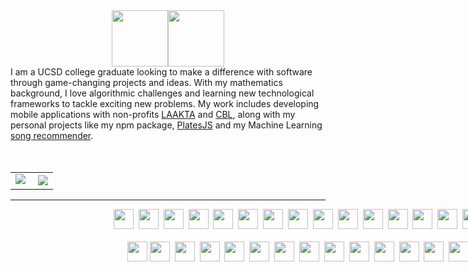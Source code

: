 <div style="display: flex; justify-content: center;">
  <img style="height: 90px;" class="img" src="https://readme-typing-svg.demolab.com/?font=Monospace&duration=1&pause=2000&color=F7F7F7&repeat=false&width=190&height=80&lines=>+Hey!+I%27m+Assaf%2C" />
  <img style="height: 90px;" class="img" src="https://readme-typing-svg.demolab.com/?font=Monospace&duration=2000&pause=2000&color=FFFFFF&width=550&height=80&lines=‎ +a+software+engineer+at+NXP+Semiconductors;‎ +an+open+source+contributor;‎ +a+Google+tech+stack+enthusiast;‎ +a+math+fanatic;" />
</div>

<div style="font-family:Inter;">I am a UCSD college graduate looking to make a difference with software through game-changing projects and ideas. With my mathematics background, I love algorithmic challenges and learning new technological frameworks to tackle exciting new problems. My work includes developing mobile applications with non-profits <a href="https://github.com/TritonSE/LAK-Goods-Transport-Application">LAAKTA</a> and <a href="https://github.com/TritonSE/CBL-Mobile-Application">CBL</a>, along with my personal projects like my npm package, <a href="https://www.npmjs.com/package/platesjs">PlatesJS</a> and my Machine Learning <a href="https://recommendsongs.live">song recommender</a>.</div><br><br>

<table align="center" style="width:100vw; border: none; border-collapse: collapse;">
  <tr>
    <td>
     <img class="img" src="https://github-readme-stats.vercel.app/api?username=aworld1&show_icons=true&theme=transparent&hide_rank=true&text_color=FFFFFF&title_color=1ac2c4&icon_color=1ac2c4&hide_border=true" />&nbsp;
    </td>
    <td>
     <img class="img" src="http://github-readme-streak-stats.herokuapp.com?user=aworld1&background=FFFFFF00&ring=1ac2c4&fire=1ac2c4&currStreakLabel=1ac2c4&theme=dark&hide_border=true" />
    </td>
  </tr>
</table>

<hr>
<div align="center" style="width:100vw;">
 <a href="https://https://developer.mozilla.org/en-US/docs/Web/JavaScript"><img height="32" width="32" src="https://cdn.simpleicons.org/JavaScript/F7DF1E" /></a>&nbsp;
 <a href="https://www.typescriptlang.org/"><img height="32" width="32" src="https://cdn.simpleicons.org/TypeScript/3178C6" /></a>&nbsp;
 <a href="https://reactjs.org/"><img height="32" width="32" src="https://cdn.simpleicons.org/React/61DAFB" /></a>&nbsp;
 <a href="https://nodejs.org/en/"><img height="32" width="32" src="https://cdn.simpleicons.org/Node.js/339933" /></a>&nbsp;
 <a href="https://html.spec.whatwg.org/multipage/"><img height="32" width="32" src="https://cdn.simpleicons.org/HTML5/E34F26" /></a>&nbsp;
 <a href="https://www.w3.org/TR/css-2018/"><img height="32" width="32" src="https://cdn.simpleicons.org/CSS3/1572B6" /></a>&nbsp;
 <a href="https://firebase.google.com/"><img height="32" width="32" src="https://cdn.simpleicons.org/Firebase/FFCA28" /></a>&nbsp;
 <a href="https://flutter.dev/"><img height="32" width="32" src="https://cdn.simpleicons.org/Flutter/02569B" /></a>&nbsp;
 <a href="https://dart.dev/"><img height="32" width="32" src="https://cdn.simpleicons.org/Dart/0175C2" /></a>&nbsp;
 <a href="https://docs.oracle.com/javase/8/docs/technotes/guides/language/index.html"><img height="32" width="32" src="https://cdn.simpleicons.org/Oracle/F80000" /></a>&nbsp;
 <a href="https://docs.microsoft.com/en-us/dotnet/csharp/"><img height="32" width="32" src="https://cdn.simpleicons.org/CSharp/239120" /></a>&nbsp;
 <a href="http://www.cplusplus.com/"><img height="32" width="32" src="https://cdn.simpleicons.org/C++/00599C" /></a>&nbsp;
 <a href="https://www.python.org"><img height="32" width="32" src="https://cdn.simpleicons.org/Python/3776AB" /></a>&nbsp;
 <a href="https://www.python.org"><img height="32" width="32" src="https://cdn.simpleicons.org/Docker/2496ED" /></a>&nbsp;
 <a href="https://unity.com/"><img height="32" width="32" src="https://cdn.simpleicons.org/Unity/FCFCFC" /></a>&nbsp;
 <a href="https://www.unrealengine.com/en-US/"><img height="32" width="32" src="https://cdn.simpleicons.org/UnrealEngine/F1EED9" /></a>
 <br>
 <br>
 <a href="https://www.apache.org/"><img height="32" width="32" src="https://cdn.simpleicons.org/Apache/D22128" /></a>
 <a href="https://www.jetbrains.com/"><img height="32" width="32" src="https://cdn.simpleicons.org/JetBrains/F0F0F0" /></a>&nbsp;
 <a href="https://www.vim.org/"><img height="32" width="32" src="https://cdn.simpleicons.org/Vim/019733" /></a>&nbsp;
 <a href="https://webpack.js.org/"><img height="32" width="32" src="https://cdn.simpleicons.org/Webpack/8DD6F9" /></a>&nbsp;
 <a href="https://developer.android.com/"><img height="32" width="32" src="https://cdn.simpleicons.org/Android/3DDC84" /></a>&nbsp;
 <a href="https://developer.apple.com/ios/"><img height="32" width="32" src="https://cdn.simpleicons.org/iOS/FCFCFC" /></a>&nbsp;
 <a href="https://www.pythonanywhere.com/"><img height="32" width="32" src="https://cdn.simpleicons.org/PythonAnywhere/1D9FD7" /></a>&nbsp;
 <a href="https://cordova.apache.org/"><img height="32" width="32" src="https://cdn.simpleicons.org/ApacheCordova/E8E8E8" /></a>&nbsp;
 <a href="https://flask.palletsprojects.com/en/2.1.x/"><img height="32" width="32" src="https://cdn.simpleicons.org/Flask/F0F0F0" /></a>&nbsp;
 <a href="https://www.mongodb.com/"><img height="32" width="32" src="https://cdn.simpleicons.org/MongoDB/47A248" /></a>&nbsp;
 <a href="https://yaml.org/"><img height="32" width="32" src="https://cdn.simpleicons.org/YAML/CB171E" /></a>&nbsp;
 <a href="https://www.json.org/json-en.html"><img height="32" width="32" src="https://cdn.simpleicons.org/JSON/FCFCFC" /></a>&nbsp;
 <a href="https://mochajs.org/"><img height="32" width="32" src="https://cdn.simpleicons.org/Mocha/8D6748" /></a>&nbsp;
 <a href="https://www.npmjs.com/"><img height="32" width="32" src="https://cdn.simpleicons.org/npm/CB3837" /></a>&nbsp;
 <a href="https://www.nxp.com/"><img height="32" width="32" src="https://cdn.simpleicons.org/NXP/ffb442" /></a>
</div>
